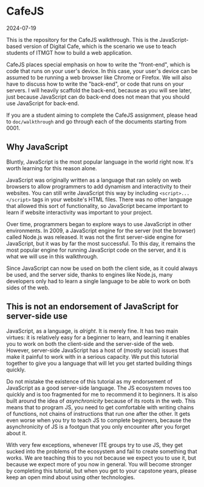 # CafeJS

2024-07-19

This is the repository for the CafeJS walkthrough. This is the JavaScript-based version of Digital Cafe, which is the scenario we use to teach students of ITMGT how to build a web application.

CafeJS places special emphasis on how to write the "front-end", which is code that runs on your user's device. In this case, your user's device can be assumed to be running a web browser like Chrome or Firefox. We will also have to discuss how to write the "back-end", or code that runs on your servers. I will heavily scaffold the back-end, because as you will see later, just because JavaScript can do back-end does not mean that you should use JavaScript for back-end.

If you are a student aiming to complete the CafeJS assignment, please head to `doc/walkthrough` and go through each of the documents starting from 0001.

## Why JavaScript

Bluntly, JavaScript is the most popular language in the world right now. It's worth learning for this reason alone.

JavaScript was originally written as a language that ran solely on web browsers to allow programmers to add dynamism and interactivity to their websites. You can still write JavaScript this way by including `<script>...</script>` tags in your website's HTML files. There was no other language that allowed this sort of functionality, so JavaScript became important to learn if website interactivity was important to your project.

Over time, programmers began to explore ways to use JavaScript in other environments. In 2009, a JavaScript engine for the server (not the browser) called Node.js was released. It was not the first server-side engine for JavaScript, but it was by far the most successful. To this day, it remains the most popular engine for running JavaScript code on the server, and it is what we will use in this walkthrough.

Since JavaScript can now be used on both the client side, as it could always be used, and the server side, thanks to engines like Node.js, many developers only had to learn a single language to be able to work on both sides of the web.

## This is not an endorsement of JavaScript for server-side use

JavaScript, as a language, is _alright_. It is merely fine. It has two main virtues: it is relatively easy for a beginner to learn, and learning it enables you to work on both the client-side and the server-side of the web. However, server-side JavaScript has a host of (mostly social) issues that make it painful to work with in a serious capacity. We put this tutorial together to give you a language that will let you get started building things quickly.

Do not mistake the existence of this tutorial as my endorsement of JavaScript as a good server-side language. The JS ecosystem moves too quickly and is too fragmented for me to recommend it to beginners. It is also built around the idea of _asynchronicity_ because of its roots in the web. This means that to program JS, you need to get comfortable with writing chains of functions, not chains of instructions that run one after the other. It gets even worse when you try to teach JS to complete beginners, because the asynchronicity of JS is a footgun that you only encounter after you forget about it.

With very few exceptions, whenever ITE groups try to use JS, they get sucked into the problems of the ecosystem and fail to create something that works. We are teaching this to you not because we expect you to use it, but because we expect more of you now in general. You will become stronger by completing this tutorial, but when you get to your capstone years, please keep an open mind about using other technologies.
